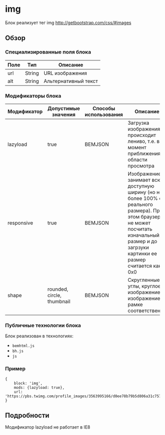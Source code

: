 # img

Блок реализует тег img http://getbootstrap.com/css/#images

## Обзор

### Специализированные поля блока

| Поле | Тип | Описание |
| ----------- | ------------------- | -------- |
| url | String | URL изображения |
| alt | String | Альтернативный текст |

### Модификаторы блока

| Модификатор | Допустимые значения | Способы использования | Описание |
| ----------- | ------------------- | -------------------- | -------- |
| lazyload | true | BEMJSON | Загрузка изображения происходит лениво, т.е. в момент приближения к области просмотра |
| responsive | true | BEMJSON | Изображение занимает всю доступную ширину (но не более 100% от реального размера). При этом браузер не может посчитать изначальный размер и до загрзуки картинки ее размер считается как 0x0 |
| shape | rounded, circle, thumbnail | BEMJSON | Скругленные углы, круглое изображение и изображение в рамке соответственно |


### Публичные технологии блока

Блок реализован в технологиях:

* `bemhtml.js`
* `bh.js`
* `js`

### Пример
```
{
    block: 'img',
    mods: {lazyload: true},
    url: 'https://pbs.twimg.com/profile_images/3563995166/d0ee78b79b5d806a31c757126e7afe65.png'
}
```

## Подробности

Модификатор lazyload не работает в IE8